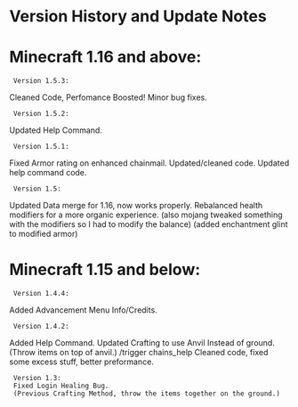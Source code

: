 # Version History and Update Notes
# Minecraft 1.16 and above:

     Version 1.5.3:
Cleaned Code, Perfomance Boosted!  Minor bug fixes.

     Version 1.5.2:
Updated Help Command.

     Version 1.5.1:
Fixed Armor rating on enhanced chainmail.  Updated/cleaned code.  Updated help command code.

     Version 1.5:
Updated Data merge for 1.16, now works properly.
Rebalanced health modifiers for a more organic experience. (also mojang tweaked something with the modifiers so I had to modify the balance)
(added enchantment glint to modified armor)

# Minecraft 1.15 and below:
     Version 1.4.4:
Added Advancement Menu Info/Credits.

     Version 1.4.2:
Added Help Command. Updated Crafting to use Anvil Instead of ground.(Throw items on top of anvil.)
/trigger chains_help
Cleaned code, fixed some excess stuff, better preformance.

     Version 1.3:
     Fixed Login Healing Bug.
     (Previous Crafting Method, throw the items together on the ground.)

#
